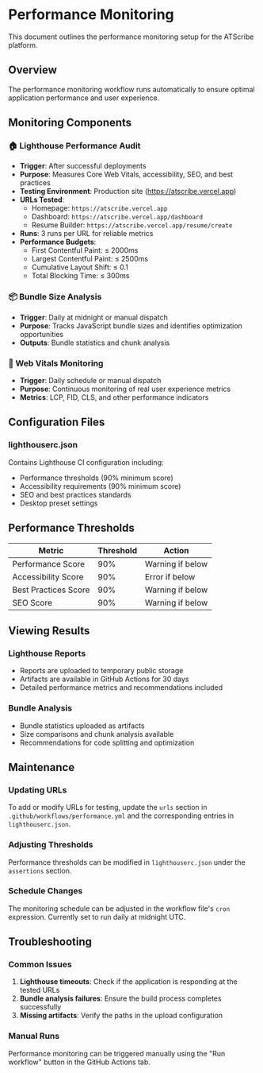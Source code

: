 # Performance Monitoring

This document outlines the performance monitoring setup for the ATScribe platform.

## Overview

The performance monitoring workflow runs automatically to ensure optimal application performance and user experience.

## Monitoring Components

### 🏠 Lighthouse Performance Audit

- **Trigger**: After successful deployments
- **Purpose**: Measures Core Web Vitals, accessibility, SEO, and best practices
- **Testing Environment**: Production site (https://atscribe.vercel.app)
- **URLs Tested**:
  - Homepage: `https://atscribe.vercel.app`
  - Dashboard: `https://atscribe.vercel.app/dashboard`
  - Resume Builder: `https://atscribe.vercel.app/resume/create`
- **Runs**: 3 runs per URL for reliable metrics
- **Performance Budgets**:
  - First Contentful Paint: ≤ 2000ms
  - Largest Contentful Paint: ≤ 2500ms
  - Cumulative Layout Shift: ≤ 0.1
  - Total Blocking Time: ≤ 300ms

### 📦 Bundle Size Analysis
- **Trigger**: Daily at midnight or manual dispatch
- **Purpose**: Tracks JavaScript bundle sizes and identifies optimization opportunities
- **Outputs**: Bundle statistics and chunk analysis

### 🚀 Web Vitals Monitoring
- **Trigger**: Daily schedule or manual dispatch
- **Purpose**: Continuous monitoring of real user experience metrics
- **Metrics**: LCP, FID, CLS, and other performance indicators

## Configuration Files

### lighthouserc.json
Contains Lighthouse CI configuration including:
- Performance thresholds (90% minimum score)
- Accessibility requirements (90% minimum score)
- SEO and best practices standards
- Desktop preset settings

## Performance Thresholds

| Metric | Threshold | Action |
|--------|-----------|---------|
| Performance Score | 90% | Warning if below |
| Accessibility Score | 90% | Error if below |
| Best Practices Score | 90% | Warning if below |
| SEO Score | 90% | Warning if below |

## Viewing Results

### Lighthouse Reports
- Reports are uploaded to temporary public storage
- Artifacts are available in GitHub Actions for 30 days
- Detailed performance metrics and recommendations included

### Bundle Analysis
- Bundle statistics uploaded as artifacts
- Size comparisons and chunk analysis available
- Recommendations for code splitting and optimization

## Maintenance

### Updating URLs
To add or modify URLs for testing, update the `urls` section in `.github/workflows/performance.yml` and the corresponding entries in `lighthouserc.json`.

### Adjusting Thresholds
Performance thresholds can be modified in `lighthouserc.json` under the `assertions` section.

### Schedule Changes
The monitoring schedule can be adjusted in the workflow file's `cron` expression. Currently set to run daily at midnight UTC.

## Troubleshooting

### Common Issues
1. **Lighthouse timeouts**: Check if the application is responding at the tested URLs
2. **Bundle analysis failures**: Ensure the build process completes successfully
3. **Missing artifacts**: Verify the paths in the upload configuration

### Manual Runs
Performance monitoring can be triggered manually using the "Run workflow" button in the GitHub Actions tab.
